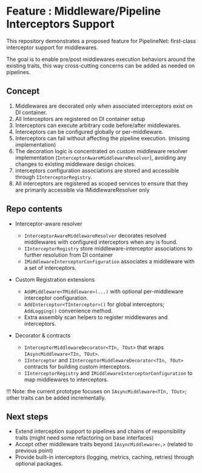 # Feature : Middleware/Pipeline Interceptors Support 

This repository demonstrates a proposed feature for PipelineNet: first-class interceptor support for middlewares. 

The goal is to enable pre/post middlewares execution behaviors around the existing traits, this way cross-cutting concerns can be added as needed on pipelines.

## Concept

1. Middlewares are decorated only when associated interceptors exist on DI container.
2. All Interceptors are registered on DI container setup
3. Interceptors can execute arbitrary code before/after middlewares.
4. Interceptors can be configured globally or per-middleware.
5. Interceptors can fail without affecting the pipeline execution. (missing implementation)
6. The decoration logic is concentrated on custom middleware resolver implementation (`InterceptorAwareMiddlewareResolver`), avoiding any changes to existing middleware design choices.
7. interceptors configuration associations are stored and accessible through `IInterceptorRegistry`.
8. All interceptors are registered as scoped services to ensure that they are primarily accessible via IMiddlewareResolver only

## Repo contents

- Interceptor-aware resolver
  - `InterceptorAwareMiddlewareResolver` decorates resolved middlewares with configured interceptors when any is found.
  - `IInterceptorRegistry` store middleware-interceptor associations to further resolution from DI container
  - `IMiddlewareInterceptorConfiguration` associates a middleware with a set of interceptors.

- Custom Registration extensions
  - `AddMiddleware<TMiddleware>(...)` with optional per-middleware interceptor configuration.
  - `AddInterceptor<TInterceptor>()` for global interceptors; `AddLogging()` convenience method.
  - Extra assembly scan helpers to register middlewares and interceptors.

- Decorator & contracts
  - `InterceptorMiddlewareDecorator<TIn, TOut>` that wraps `IAsyncMiddleware<TIn, TOut>`.
  - `IInterceptor` and `IInterceptorMiddlewareDecorator<TIn, TOut>` contracts for building custom interceptors.
  - `IInterceptorRegistry` and `IMiddlewareInterceptorConfiguration` to map middlewares to interceptors.

!!! 
    Note: the current prototype focuses on `IAsyncMiddleware<TIn, TOut>`; other traits can be added incrementally.

## Next steps
- Extend interception support to pipelines and chains of responsibility traits (might need some refactoring on base interfaces)
- Accept other middleware traits beyond `IAsyncMiddleware<,>` (related to previous point)
- Provide built-in interceptors (logging, metrics, caching, retries) through optional packages.